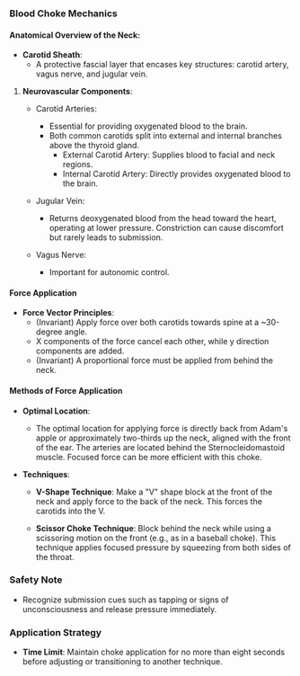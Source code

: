 ### Blood Choke Mechanics

#### Anatomical Overview of the Neck:
- **Carotid Sheath**:
  - A protective fascial layer that encases key structures: carotid artery, vagus nerve, and jugular vein.

1. **Neurovascular Components**:
   - Carotid Arteries: 
     - Essential for providing oxygenated blood to the brain.
     - Both common carotids split into external and internal branches above the thyroid gland.
       - External Carotid Artery: Supplies blood to facial and neck regions.
       - Internal Carotid Artery: Directly provides oxygenated blood to the brain.

   - Jugular Vein:
     - Returns deoxygenated blood from the head toward the heart, operating at lower pressure. Constriction can cause discomfort but rarely leads to submission.

   - Vagus Nerve:
     - Important for autonomic control.

#### Force Application
- **Force Vector Principles**:
  - (Invariant) Apply force over both carotids towards spine at a ~30-degree angle.
  - X components of the force cancel each other, while y direction components are added.
  - (Invariant) A proportional force must be applied from behind the neck.

#### Methods of Force Application
- **Optimal Location**: 
  - The optimal location for applying force is directly back from Adam's apple or approximately two-thirds up the neck, aligned with the front of the ear. The arteries are located behind the Sternocleidomastoid muscle. Focused force can be more efficient with this choke.
  
- **Techniques**:
  - **V-Shape Technique**: Make a "V" shape block at the front of the neck and apply force to the back of the neck. This forces the carotids into the V.
    
  - **Scissor Choke Technique**: Block behind the neck while using a scissoring motion on the front (e.g., as in a baseball choke). This technique applies focused pressure by squeezing from both sides of the throat.

### Safety Note
- Recognize submission cues such as tapping or signs of unconsciousness and release pressure immediately.

### Application Strategy
- **Time Limit**: Maintain choke application for no more than eight seconds before adjusting or transitioning to another technique.
